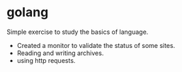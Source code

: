 # golang

Simple exercise to study the basics of language.
- Created a monitor to validate the status of some sites.
- Reading and writing archives.
- using http requests.
